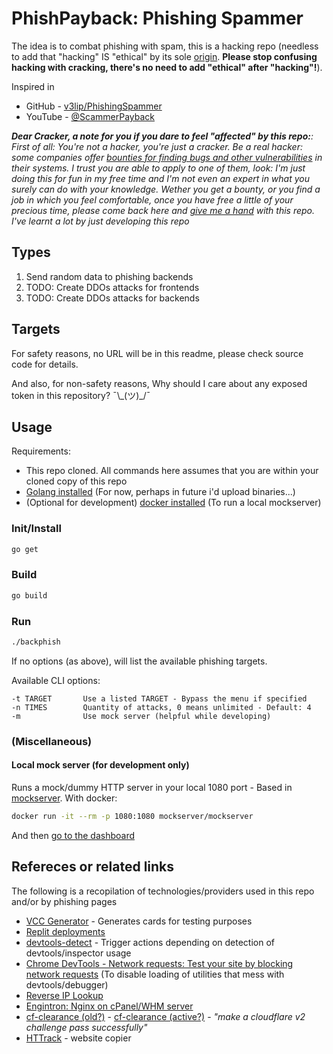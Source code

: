 # PhishPayback: Phishing Spammer

The idea is to combat phishing with spam, this is a hacking repo (needless to add that "hacking" IS "ethical" by its sole [origin](https://youtu.be/XMm0HsmOTFI?si=mBFLIIfae_TRcQDD). **Please stop confusing hacking with cracking, there's no need to add "ethical" after "hacking"!**).

Inspired in

- GitHub - [v3lip/PhishingSpammer](https://github.com/v3lip/PhishingSpammer/)
- YouTube - [@ScammerPayback](https://www.youtube.com/@ScammerPayback)

_**Dear Cracker, a note for you if you dare to feel "affected" by this repo:**: First of all: You're not a hacker, you're just a cracker. Be a real hacker: some companies offer [bounties for finding bugs and other vulnerabilities](https://www.google.com/search?q=bounties+for+finding+softwar+evulnerabilities) in their systems. I trust you are able to apply to one of them, look: I'm just doing this for fun in my free time and I'm not even an expert in what you surely can do with your knowledge. Wether you get a bounty, or you find a job in which you feel comfortable, once you have free a little of your precious time, please come back here and [give me a hand](TODO.md) with this repo. I've learnt a lot by just developing this repo_

## Types

1. Send random data to phishing backends
2. TODO: Create DDOs attacks for frontends
3. TODO: Create DDOs attacks for backends

## Targets

For safety reasons, no URL will be in this readme, please check source code for details.

And also, for non-safety reasons, Why should I care about any exposed token in this repository? ¯\\\_(ツ)\_/¯

## Usage

Requirements:

- This repo cloned. All commands here assumes that you are within your cloned copy of this repo
- [Golang installed](https://go.dev/doc/install) (For now, perhaps in future i'd upload binaries...)
- (Optional for development) [docker installed](https://docs.docker.com/engine/install/) (To run a local mockserver)

### Init/Install

```sh
go get
```

### Build

```sh
go build
```

### Run

```sh
./backphish
```

If no options (as above), will list the available phishing targets.

Available CLI options:

```
-t TARGET       Use a listed TARGET - Bypass the menu if specified
-n TIMES        Quantity of attacks, 0 means unlimited - Default: 4
-m              Use mock server (helpful while developing)
```

### (Miscellaneous)

#### Local mock server (for development only)

Runs a mock/dummy HTTP server in your local 1080 port - Based in [mockserver](https://www.mock-server.com/). With docker:

```sh
docker run -it --rm -p 1080:1080 mockserver/mockserver
```

And then [go to the dashboard](http://localhost:1080/mockserver/dashboard)

## Refereces or related links

The following is a recopilation of technologies/providers used in this repo and/or by phishing pages

- [VCC Generator](https://www.vccgenerator.org/) - Generates cards for testing purposes
- [Replit deployments](https://replit.com/deployments)
- [devtools-detect](https://github.com/sindresorhus/devtools-detect) - Trigger actions depending on detection of devtools/inspector usage
- [Chrome DevTools - Network requests: Test your site by blocking network requests](https://developer.chrome.com/docs/devtools/network-request-blocking) (To disable loading of utilities that mess with devtools/debugger)
- [Reverse IP Lookup](https://reverseip.domaintools.com/)
- [Engintron: Nginx on cPanel/WHM server](https://github.com/engintron/engintron)
- [cf-clearance (old?)](https://github.com/vvanglro/cf-clearance) - [cf-clearance (active?)](https://github.com/ModestasBar/cf-clearance) - _"make a cloudflare v2 challenge pass successfully"_
- [HTTrack](https://github.com/xroche/httrack) - website copier
